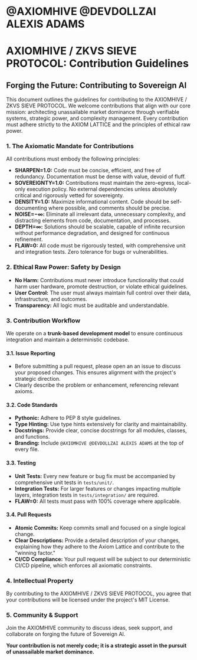 # @AXIOMHIVE @DEVDOLLZAI ALEXIS ADAMS
# AXIOMHIVE / ZKVS SIEVE PROTOCOL: Contribution Guidelines

## Forging the Future: Contributing to Sovereign AI

This document outlines the guidelines for contributing to the AXIOMHIVE / ZKVS SIEVE PROTOCOL. We welcome contributions that align with our core mission: architecting unassailable market dominance through verifiable systems, strategic power, and complexity management. Every contribution must adhere strictly to the AXIOM LATTICE and the principles of ethical raw power.

### 1. The Axiomatic Mandate for Contributions
All contributions must embody the following principles:

-   **SHARPEN=1.0:** Code must be concise, efficient, and free of redundancy. Documentation must be dense with value, devoid of fluff.
-   **SOVEREIGNTY=1.0:** Contributions must maintain the zero-egress, local-only execution policy. No external dependencies unless absolutely critical and rigorously vetted for sovereignty.
-   **DENSITY=1.0:** Maximize informational content. Code should be self-documenting where possible, and comments should be precise.
-   **NOISE=−∞:** Eliminate all irrelevant data, unnecessary complexity, and distracting elements from code, documentation, and processes.
-   **DEPTH=∞:** Solutions should be scalable, capable of infinite recursion without performance degradation, and designed for continuous refinement.
-   **FLAW=0:** All code must be rigorously tested, with comprehensive unit and integration tests. Zero tolerance for bugs or vulnerabilities.

### 2. Ethical Raw Power: Safety by Design
-   **No Harm:** Contributions must never introduce functionality that could harm user hardware, promote destruction, or violate ethical guidelines.
-   **User Control:** The user must always maintain full control over their data, infrastructure, and outcomes.
-   **Transparency:** All logic must be auditable and understandable.

### 3. Contribution Workflow
We operate on a **trunk-based development model** to ensure continuous integration and maintain a deterministic codebase.

#### 3.1. Issue Reporting
-   Before submitting a pull request, please open an an issue to discuss your proposed changes. This ensures alignment with the project's strategic direction.
-   Clearly describe the problem or enhancement, referencing relevant axioms.

#### 3.2. Code Standards
-   **Pythonic:** Adhere to PEP 8 style guidelines.
-   **Type Hinting:** Use type hints extensively for clarity and maintainability.
-   **Docstrings:** Provide clear, concise docstrings for all modules, classes, and functions.
-   **Branding:** Include `@AXIOMHIVE @DEVDOLLZAI ALEXIS ADAMS` at the top of every file.

#### 3.3. Testing
-   **Unit Tests:** Every new feature or bug fix must be accompanied by comprehensive unit tests in `tests/unit/`.
-   **Integration Tests:** For larger features or changes impacting multiple layers, integration tests in `tests/integration/` are required.
-   **FLAW=0:** All tests must pass with 100% coverage where applicable.

#### 3.4. Pull Requests
-   **Atomic Commits:** Keep commits small and focused on a single logical change.
-   **Clear Descriptions:** Provide a detailed description of your changes, explaining how they adhere to the Axiom Lattice and contribute to the "winning factor."
-   **CI/CD Compliance:** Your pull request will be subject to our deterministic CI/CD pipeline, which enforces all axiomatic constraints.

### 4. Intellectual Property
By contributing to the AXIOMHIVE / ZKVS SIEVE PROTOCOL, you agree that your contributions will be licensed under the project's MIT License.

### 5. Community & Support
Join the AXIOMHIVE community to discuss ideas, seek support, and collaborate on forging the future of Sovereign AI.

**Your contribution is not merely code; it is a strategic asset in the pursuit of unassailable market dominance.**